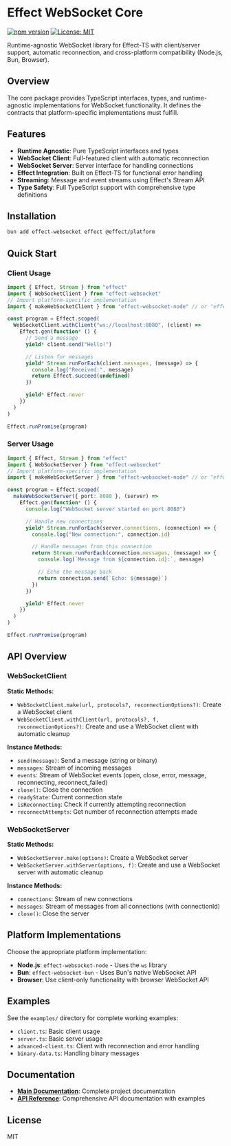 # Effect WebSocket Core

[![npm version](https://badge.fury.io/js/effect-websocket.svg)](https://badge.fury.io/js/effect-websocket)
[![License: MIT](https://img.shields.io/badge/License-MIT-yellow.svg)](https://opensource.org/licenses/MIT)

Runtime-agnostic WebSocket library for Effect-TS with client/server support, automatic reconnection, and cross-platform compatibility (Node.js, Bun, Browser).

## Overview

The core package provides TypeScript interfaces, types, and runtime-agnostic implementations for WebSocket functionality. It defines the contracts that platform-specific implementations must fulfill.

## Features

- **Runtime Agnostic**: Pure TypeScript interfaces and types
- **WebSocket Client**: Full-featured client with automatic reconnection
- **WebSocket Server**: Server interface for handling connections
- **Effect Integration**: Built on Effect-TS for functional error handling
- **Streaming**: Message and event streams using Effect's Stream API
- **Type Safety**: Full TypeScript support with comprehensive type definitions

## Installation

```bash
bun add effect-websocket effect @effect/platform
```

## Quick Start

### Client Usage

```typescript
import { Effect, Stream } from "effect"
import { WebSocketClient } from "effect-websocket"
// Import platform-specific implementation
import { makeWebSocketClient } from "effect-websocket-node" // or "effect-websocket-bun"

const program = Effect.scoped(
  WebSocketClient.withClient("ws://localhost:8080", (client) =>
    Effect.gen(function* () {
      // Send a message
      yield* client.send("Hello!")

      // Listen for messages
      yield* Stream.runForEach(client.messages, (message) => {
        console.log("Received:", message)
        return Effect.succeed(undefined)
      })

      yield* Effect.never
    })
  )
)

Effect.runPromise(program)
```

### Server Usage

```typescript
import { Effect, Stream } from "effect"
import { WebSocketServer } from "effect-websocket"
// Import platform-specific implementation
import { makeWebSocketServer } from "effect-websocket-node" // or "effect-websocket-bun"

const program = Effect.scoped(
  makeWebSocketServer({ port: 8080 }, (server) =>
    Effect.gen(function* () {
      console.log("WebSocket server started on port 8080")

      // Handle new connections
      yield* Stream.runForEach(server.connections, (connection) => {
        console.log("New connection:", connection.id)

        // Handle messages from this connection
        return Stream.runForEach(connection.messages, (message) => {
          console.log(`Message from ${connection.id}:`, message)

          // Echo the message back
          return connection.send(`Echo: ${message}`)
        })
      })

      yield* Effect.never
    })
  )
)

Effect.runPromise(program)
```

## API Overview

### WebSocketClient

**Static Methods:**
- `WebSocketClient.make(url, protocols?, reconnectionOptions?)`: Create a WebSocket client
- `WebSocketClient.withClient(url, protocols?, f, reconnectionOptions?)`: Create and use a WebSocket client with automatic cleanup

**Instance Methods:**
- `send(message)`: Send a message (string or binary)
- `messages`: Stream of incoming messages
- `events`: Stream of WebSocket events (open, close, error, message, reconnecting, reconnect_failed)
- `close()`: Close the connection
- `readyState`: Current connection state
- `isReconnecting`: Check if currently attempting reconnection
- `reconnectAttempts`: Get number of reconnection attempts made

### WebSocketServer

**Static Methods:**
- `WebSocketServer.make(options)`: Create a WebSocket server
- `WebSocketServer.withServer(options, f)`: Create and use a WebSocket server with automatic cleanup

**Instance Methods:**
- `connections`: Stream of new connections
- `messages`: Stream of messages from all connections (with connectionId)
- `close()`: Close the server

## Platform Implementations

Choose the appropriate platform implementation:

- **Node.js**: `effect-websocket-node` - Uses the `ws` library
- **Bun**: `effect-websocket-bun` - Uses Bun's native WebSocket API
- **Browser**: Use client-only functionality with browser WebSocket API

## Examples

See the `examples/` directory for complete working examples:

- `client.ts`: Basic client usage
- `server.ts`: Basic server usage
- `advanced-client.ts`: Client with reconnection and error handling
- `binary-data.ts`: Handling binary messages

## Documentation

- **[Main Documentation](../../README.md)**: Complete project documentation
- **[API Reference](../../API.md)**: Comprehensive API documentation with examples

## License

MIT
